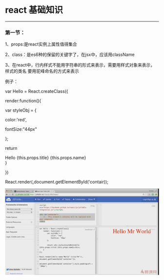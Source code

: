 



# react 基础知识



---



### 第一节：

 1、props:是react实例上属性值得集合



 2、class：是es6种的保留的关键字了，在jsx中，应该用className



 3、在react中，行内样式不能用字符串的形式来表示，需要用样式对象来表示，样式的类名 要用驼峰命名的方式来表示







例子：



 var Hello = React.createClass({

 render:function(){

 var styleObj = {

 color:'red',

 fontSize:"44px"

 };

 return <div style={styleObj}>Hello {this.props.title} {this.props.name}</div> }

 })

 React.render(<Hello name="world" title="Mr"></Hello>,document.getElementById('contair));


![](/assets/react01.png)


